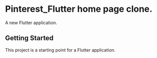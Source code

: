 # Pinterest_Flutter home page clone.

A new Flutter application.

## Getting Started

This project is a starting point for a Flutter application.


